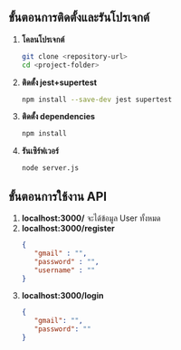 ## ขั้นตอนการติดตั้งและรันโปรเจกต์

1. **โคลนโปรเจกต์**
   ```bash
   git clone <repository-url>
   cd <project-folder>
2. **ติดตั้ง jest+supertest**
   ```bash
   npm install --save-dev jest supertest
3. **ติดตั้ง dependencies**
   ```bash
   npm install
4. **รันเซิร์ฟเวอร์**
   ```bash
   node server.js

## ขั้นตอนการใช้งาน API
1. **localhost:3000/**
   จะได้ข้อมูล User ทั้งหมด
2. **localhost:3000/register**
   ```json
   {
      "gmail" : "",
      "password" : "",
      "username" : ""
   }
3. **localhost:3000/login**
   ```json
   {
      "gmail": "",
      "password": ""
   }

